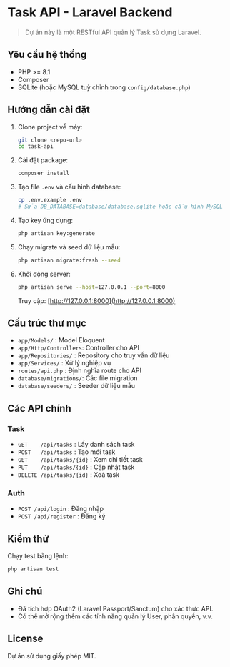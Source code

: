 
# Task API - Laravel Backend

>Dự án này là một RESTful API quản lý Task sử dụng Laravel.

## Yêu cầu hệ thống
- PHP >= 8.1
- Composer
- SQLite (hoặc MySQL tuỳ chỉnh trong `config/database.php`)

## Hướng dẫn cài đặt
1. Clone project về máy:
	```bash
	git clone <repo-url>
	cd task-api
	```
2. Cài đặt package:
	```bash
	composer install
	```
3. Tạo file `.env` và cấu hình database:
	```bash
	cp .env.example .env
	# Sửa DB_DATABASE=database/database.sqlite hoặc cấu hình MySQL
	```
4. Tạo key ứng dụng:
	```bash
	php artisan key:generate
	```
5. Chạy migrate và seed dữ liệu mẫu:
	```bash
	php artisan migrate:fresh --seed
	```
6. Khởi động server:
	```bash
	php artisan serve --host=127.0.0.1 --port=8000
	```
	Truy cập: [http://127.0.0.1:8000](http://127.0.0.1:8000)

## Cấu trúc thư mục

- `app/Models/`         : Model Eloquent
- `app/Http/Controllers`: Controller cho API
- `app/Repositories/`   : Repository cho truy vấn dữ liệu
- `app/Services/`       : Xử lý nghiệp vụ
- `routes/api.php`      : Định nghĩa route cho API
- `database/migrations/`: Các file migration
- `database/seeders/`   : Seeder dữ liệu mẫu

## Các API chính

### Task
- `GET    /api/tasks`           : Lấy danh sách task
- `POST   /api/tasks`           : Tạo mới task
- `GET    /api/tasks/{id}`      : Xem chi tiết task
- `PUT    /api/tasks/{id}`      : Cập nhật task
- `DELETE /api/tasks/{id}`      : Xoá task

### Auth
- `POST /api/login`             : Đăng nhập
- `POST /api/register`          : Đăng ký

## Kiểm thử
Chạy test bằng lệnh:
```bash
php artisan test
```

## Ghi chú
- Đã tích hợp OAuth2 (Laravel Passport/Sanctum) cho xác thực API.
- Có thể mở rộng thêm các tính năng quản lý User, phân quyền, v.v.

## License
Dự án sử dụng giấy phép MIT.
